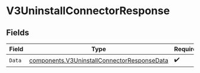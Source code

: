 # V3UninstallConnectorResponse


## Fields

| Field                                                                                                      | Type                                                                                                       | Required                                                                                                   | Description                                                                                                |
| ---------------------------------------------------------------------------------------------------------- | ---------------------------------------------------------------------------------------------------------- | ---------------------------------------------------------------------------------------------------------- | ---------------------------------------------------------------------------------------------------------- |
| `Data`                                                                                                     | [components.V3UninstallConnectorResponseData](../../models/components/v3uninstallconnectorresponsedata.md) | :heavy_check_mark:                                                                                         | N/A                                                                                                        |